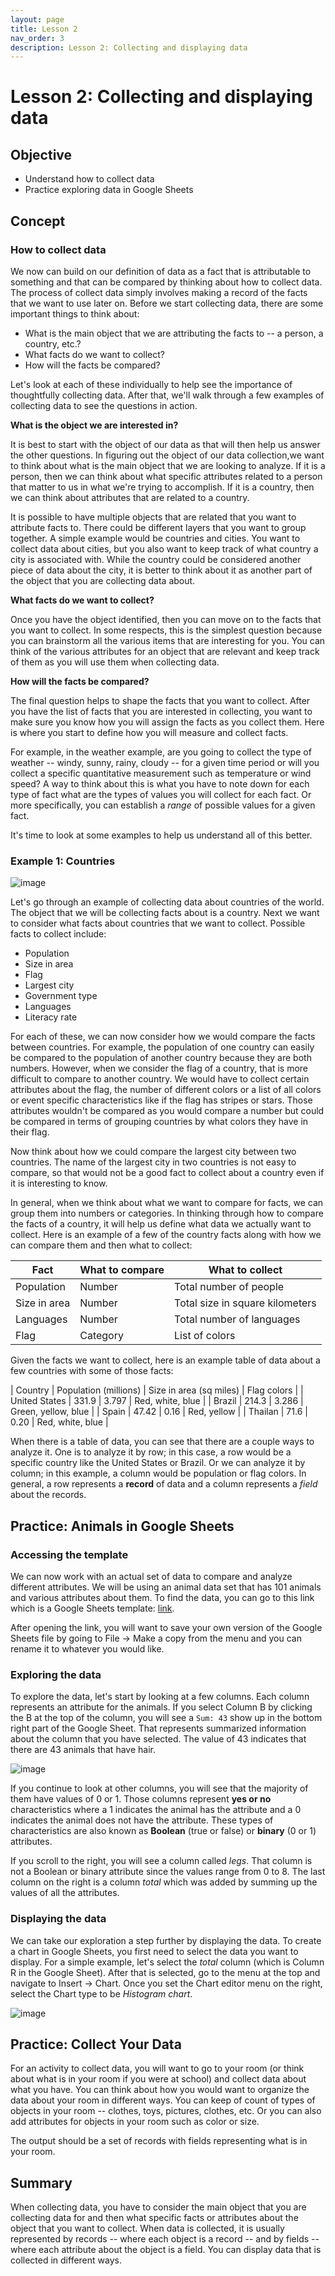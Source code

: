 ```yaml
---
layout: page
title: Lesson 2
nav_order: 3
description: Lesson 2: Collecting and displaying data
---
```

# Lesson 2: Collecting and displaying data

## Objective

- Understand how to collect data
- Practice exploring data in Google Sheets 

## Concept

### How to collect data
We now can build on our definition of data as a fact that is attributable to something and that can be compared by thinking about how to collect data.  The process of collect data simply involves making a record of the facts that we want to use later on.  Before we start collecting data, there are some important things to think about:

- What is the main object that we are attributing the facts to -- a person, a country, etc.?
- What facts do we want to collect?
- How will the facts be compared?

Let's look at each of these individually to help see the importance of thoughtfully collecting data.  After that, we'll walk through a few examples of collecting data to see the questions in action.

**What is the object we are interested in?**

It is best to start with the object of our data as that will then help us answer the other questions.  In figuring out the object of our data collection,we want to think about what is the main object that we are looking to analyze.  If it is a person, then we can think about what specific attributes related to a person that matter to us in what we're trying to accomplish.  If it is a country, then we can think about attributes that are related to a country.  

It is possible to have multiple objects that are related that you want to attribute facts to.  There could be different layers that you want to group together.  A simple example would be countries and cities.  You want to collect data about cities, but you also want to keep track of what country a city is associated with.  While the country could be considered another piece of data about the city, it is better to think about it as another part of the object that you are collecting data about.

**What facts do we want to collect?**

Once you have the object identified, then you can move on to the facts that you want to collect.  In some respects, this is the simplest question because you can brainstorm all the various items that are interesting for you.  You can think of the various attributes for an object that are relevant and keep track of them as you will use them when collecting data.

**How will the facts be compared?**

The final question helps to shape the facts that you want to collect.  After you have the list of facts that you are interested in collecting, you want to make sure you know how you will assign the facts as you collect them.  Here is where you start to define how you will measure and collect facts.

For example, in the weather example, are you going to collect the type of weather -- windy, sunny, rainy, cloudy -- for a given time period or will you collect a specific quantitative measurement such as temperature or wind speed?  A way to think about this is what you have to note down for each type of fact what are the types of values you will collect for each fact.  Or more specifically, you can establish a *range* of possible values for a given fact. 

It's time to look at some examples to help us understand all of this better.

### Example 1: Countries

![image](images/02-world_map.png)

Let's go through an example of collecting data about countries of the world.  The object that we will be collecting facts about is a country.  Next we want to consider what facts about countries that we want to collect.  Possible facts to collect include:

- Population
- Size in area
- Flag
- Largest city
- Government type
- Languages
- Literacy rate

For each of these, we can now consider how we would compare the facts between countries.  For example, the population of one country can easily be compared to the population of another country because they are both numbers.  However, when we consider the flag of a country, that is more difficult to compare to another country.  We would have to collect certain attributes about the flag, the number of different colors or a list of all colors or event specific characteristics like if the flag has stripes or stars.  Those attributes wouldn't be compared as you would compare a number but could be compared in terms of grouping countries by what colors they have in their flag.

Now think about how we could compare the largest city between two countries.  The name of the largest city in two countries is not easy to compare, so that would not be a good fact to collect about a country even if it is interesting to know.  

In general, when we think about what we want to compare for facts, we can group them into numbers or categories.  In thinking through how to compare the facts of a country, it will help us define what data we actually want to collect.  Here is an example of a few of the country facts along with how we can compare them and then what to collect:

| Fact | What to compare | What to collect | 
| ---- | -------------- | --------------- |
| Population | Number | Total number of people  |
| Size in area | Number | Total size in square kilometers |
| Languages | Number | Total number of languages |
| Flag | Category | List of colors |

Given the facts we want to collect, here is an example table of data about a few countries with some of those facts:

| Country | Population (millions) | Size in area (sq miles) | Flag colors |
| United States | 331.9 | 3.797 | Red, white, blue |
| Brazil | 214.3 | 3.286 | Green, yellow, blue |
| Spain | 47.42 | 0.16 | Red, yellow | 
| Thailan | 71.6 | 0.20 | Red, white, blue | 

When there is a table of data, you can see that there are a couple ways to analyze it.  One is to analyze it by row; in this case, a row would be a specific country like the United States or Brazil.  Or we can analyze it by column; in this example, a column would be population or flag colors.  In general, a row represents a **record** of data and a column represents a *field* about the records.

## Practice: Animals in Google Sheets

### Accessing the template

We can now work with an actual set of data to compare and analyze different attributes.  We will be using an animal data set that has 101 animals and various attributes about them.  To find the data, you can go to this link which is a Google Sheets template: [link](https://docs.google.com/spreadsheets/d/1asDk3ut3HyWBDQPqMfdh1lQ7scmwQM1stqaSRJd1EuY/edit?usp=sharing).

After opening the link, you will want to save your own version of the Google Sheets file by going to File -> Make a copy from the menu and you can rename it to whatever you would like.

### Exploring the data

To explore the data, let's start by looking at a few columns.  Each column represents an attribute for the animals.  If you select Column B by clicking the B at the top of the column, you will see a `Sum: 43` show up in the bottom right part of the Google Sheet.  That represents summarized information about the column that you have selected.  The value of 43 indicates that there are 43 animals that have hair. 

![image](images/02-gsheet_columnb.png)

If you continue to look at other columns, you will see that the majority of them have values of 0 or 1.  Those columns represent **yes or no** characteristics where a 1 indicates the animal has the attribute and a 0 indicates the animal does not have the attribute.  These types of characteristics are also known as **Boolean** (true or false) or **binary** (0 or 1) attributes.

If you scroll to the right, you will see a column called *legs*. That column is not a Boolean or binary attribute since the values range from 0 to 8.  The last column on the right is a column *total* which was added by summing up the values of all the attributes.  

### Displaying the data

We can take our exploration a step further by displaying the data. To create a chart in Google Sheets, you first need to select the data you want to display. For a simple example, let's select the *total* column (which is Column R in the Google Sheet).  After that is selected, go to the menu at the top and navigate to Insert -> Chart.  Once you set the Chart editor menu on the right, select the Chart type to be *Histogram chart*.

![image](images/02-gsheet_chart.png)

## Practice: Collect Your Data

For an activity to collect data, you will want to go to your room (or think about what is in your room if you were at school) and collect data about what you have.  You can think about how you would want to organize the data about your room in different ways.  You can keep of count of types of objects in your room -- clothes, toys, pictures, clothes, etc.  Or you can also add attributes for objects in your room such as color or size.  

The output should be a set of records with fields representing what is in your room.

## Summary

When collecting data, you have to consider the main object that you are collecting data for and then what specific facts or attributes about the object that you want to collect.  When data is collected, it is usually represented by records -- where each object is a record -- and by fields -- where each attribute about the object is a field.  You can display data that is collected in different ways.
